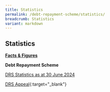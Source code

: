 ```yaml
---
title: Statistics
permalink: /debt-repayment-scheme/statistics/
breadcrumb: Statistics
variant: markdown
---
```

**Statistics**
---

<u><b>Facts &amp; Figures</b></u>

**Debt Repayment Scheme**

[DRS Statistics as at 30 June 2024](/files/DRS%20Statistics%20/DRSStatsforWebsiteasat30Jun2024.pdf)

[DRS Appeal](/files/DRSAppeal.pdf){:target="_blank"}